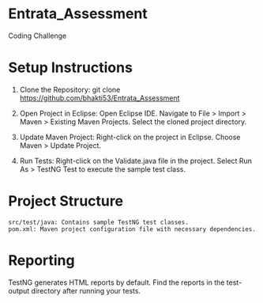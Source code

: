 # Entrata_Assessment
Coding Challenge

# Setup Instructions
1) Clone the Repository:
   git clone https://github.com/bhakti53/Entrata_Assessment

2) Open Project in Eclipse:
   Open Eclipse IDE.
   Navigate to File > Import > Maven > Existing Maven Projects.
   Select the cloned project directory.

3) Update Maven Project:
    Right-click on the project in Eclipse.
    Choose Maven > Update Project.
   
5) Run Tests:
    Right-click on the Validate.java file in the project.
    Select Run As > TestNG Test to execute the sample test class.

# Project Structure
    src/test/java: Contains sample TestNG test classes.
    pom.xml: Maven project configuration file with necessary dependencies.

# Reporting
   TestNG generates HTML reports by default. Find the reports in the test-output directory after running your tests.

